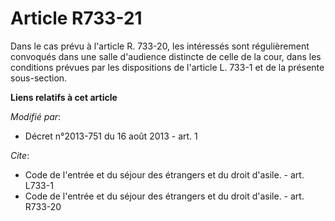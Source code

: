 # Article R733-21

Dans le cas prévu à l'article R. 733-20, les intéressés sont régulièrement convoqués dans une salle d'audience distincte de
celle de la cour, dans les conditions prévues par les dispositions de l'article L. 733-1 et de la présente sous-section.

**Liens relatifs à cet article**

_Modifié par_:

  - Décret n°2013-751 du 16 août 2013 - art. 1

_Cite_:

  - Code de l'entrée et du séjour des étrangers et du droit d'asile. - art. L733-1
  - Code de l'entrée et du séjour des étrangers et du droit d'asile. - art. R733-20
